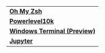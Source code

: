| |
|--|
| [**Oh My Zsh**](https://github.com/JonLinkens/config/blob/main/.zshrc)
| [**Powerlevel10k**](https://github.com/JonLinkens/config/blob/main/.p10k.zsh)|
| [**Windows Terminal (Preview)**](https://github.com/JonLinkens/config/blob/main/WSLconfig.json) |
| [**Jupyter**](https://github.com/JonLinkens/config/blob/main/jupyter_notebook_config.txt) |
